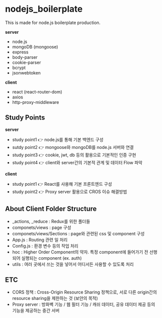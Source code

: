# nodejs_boilerplate
This is made for node.js boilerplate production.

**server**

- node.js
- mongoDB (mongoose)
- express
- body-parser
- cookie-parser
- bcrypt
- jsonwebtoken

**client**

- react (react-router-dom)
- axios
- http-proxy-middleware

## Study Points

**server**

- study point1 👉 node.js를 통해 기본 백엔드 구성
- sutdy point2 👉 mongoose와 mongoDB를 node.js 서버와 연결
- study point3 👉 cookie, jwt, db 등의 활용으로 기본적인 인증 구현
- study point4 👉 client와 server간의 기본적 관계 및 데이터 Flow 파악

**client**

- study point1 👉 React를 사용해 기본 프론트엔드 구성
- study point2 👉 Proxy server 활용으로 CROS 이슈 해결방법

## About Client Folder Structure

- _actions, _reduce : Redux를 위한 폴더들
- componets/views : page 구성
- componets/views/Sections : page와 관련된 css 및 component 구성
- App.js : Routing 관련 일 처리
- Config.js : 환경 변수 등의 작업 처리
- hoc : Higher Order Component의 약자. 특정 component에 들어가기 전 선행되어 실행되는 component (ex. auth)
- utils : 여러 곳에서 쓰는 것을 넣어서 어디서든 사용할 수 있도록 처리

## ETC

- CORS 정책 : Cross-Origin Resource Sharing 정책으로, 서로 다른 origin간의 resource sharing을 제한하는 것 (보안의 목적)
- Proxy server : 방화벽 기능 / 웹 필터 기능 / 캐쉬 데이터, 공유 데이터 제공 등의 기능을 제공하는 중간 서버

